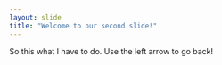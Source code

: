 ```yaml
---
layout: slide
title: "Welcome to our second slide!"
---
```

So this what I have to do.
Use the left arrow to go back!
